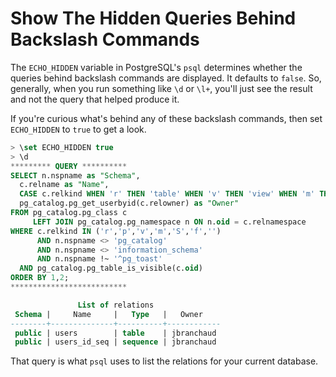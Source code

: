 # Show The Hidden Queries Behind Backslash Commands

The `ECHO_HIDDEN` variable in PostgreSQL's `psql` determines whether the
queries behind backslash commands are displayed. It defaults to `false`. So,
generally, when you run something like `\d` or `\l+`, you'll just see the
result and not the query that helped produce it.

If you're curious what's behind any of these backslash commands, then set
`ECHO_HIDDEN` to `true` to get a look.

```sql
> \set ECHO_HIDDEN true
> \d
********* QUERY **********
SELECT n.nspname as "Schema",
  c.relname as "Name",
  CASE c.relkind WHEN 'r' THEN 'table' WHEN 'v' THEN 'view' WHEN 'm' THEN 'materialized view' WHEN 'i' THEN 'index' WHEN 'S' THEN 'sequence' WHEN 's' THEN 'special' WHEN 'f' THEN 'foreign table' WHEN 'p' THEN 'partitioned table' WHEN 'I' THEN 'partitioned index' END as "Type",
  pg_catalog.pg_get_userbyid(c.relowner) as "Owner"
FROM pg_catalog.pg_class c
     LEFT JOIN pg_catalog.pg_namespace n ON n.oid = c.relnamespace
WHERE c.relkind IN ('r','p','v','m','S','f','')
      AND n.nspname <> 'pg_catalog'
      AND n.nspname <> 'information_schema'
      AND n.nspname !~ '^pg_toast'
  AND pg_catalog.pg_table_is_visible(c.oid)
ORDER BY 1,2;
**************************

               List of relations
 Schema |     Name     |   Type   |   Owner
--------+--------------+----------+------------
 public | users        | table    | jbranchaud
 public | users_id_seq | sequence | jbranchaud
```

That query is what `psql` uses to list the relations for your current database.
